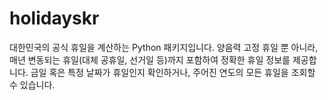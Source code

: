 # holidayskr
대한민국의 공식 휴일을 계산하는 Python 패키지입니다. 양음력 고정 휴일 뿐 아니라, 매년 변동되는 휴일(대체 공휴일, 선거일 등)까지 포함하여 정확한 휴일 정보를 제공합니다. 금일 혹은 특정 날짜가 휴일인지 확인하거나, 주어진 연도의 모든 휴일을 조회할 수 있습니다.
